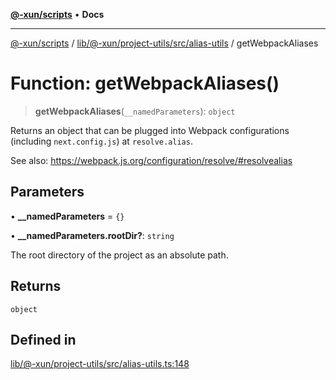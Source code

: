 [**@-xun/scripts**](../../../../../../README.md) • **Docs**

***

[@-xun/scripts](../../../../../../README.md) / [lib/@-xun/project-utils/src/alias-utils](../README.md) / getWebpackAliases

# Function: getWebpackAliases()

> **getWebpackAliases**(`__namedParameters`): `object`

Returns an object that can be plugged into Webpack configurations (including
`next.config.js`) at `resolve.alias`.

See also: https://webpack.js.org/configuration/resolve/#resolvealias

## Parameters

• **\_\_namedParameters** = `{}`

• **\_\_namedParameters.rootDir?**: `string`

The root directory of the project as an absolute path.

## Returns

`object`

## Defined in

[lib/@-xun/project-utils/src/alias-utils.ts:148](https://github.com/Xunnamius/xscripts/blob/154567d6fca3f6cf244137e710b029af872e1d9e/lib/@-xun/project-utils/src/alias-utils.ts#L148)
